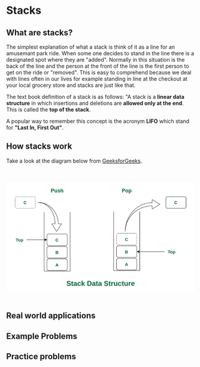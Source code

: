 # Stacks
## What are stacks?
The simplest explanation of what a stack is think of it as a line for an amusemant park ride. When some one decides to stand in the line there is a designated spot where they are "added". Normally in this situation is the back of the line and the person at the front of the line is the first person to get on the ride or "removed". This is easy to comprehend because we deal with lines often in our lives for example standing in line at the checkout at your local grocery store and stacks are just like that.

The text book definition of a stack is as follows: "A stack is a **linear data structure** in which insertions and deletions are **allowed only at the end**. This is called the **top of the stack**. 

A popular way to remember this concept is the acronym **LIFO** which stand for **"Last In, First Out"**. 

## How stacks work
Take a look at the diagram below from [GeeksforGeeks](https://media.geeksforgeeks.org/wp-content/uploads/20220714004311/Stack-660x566.png).

<br><br>
<img src="images/stack.drawio2.png">
<br><br>

## Real world applications

## Example Problems

## Practice problems
